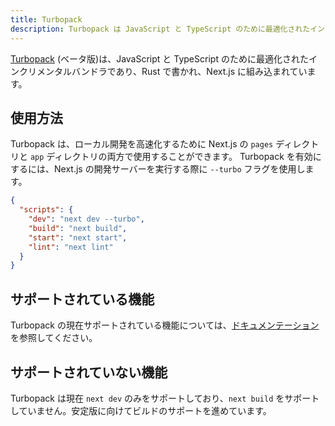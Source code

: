 ```yaml
---
title: Turbopack
description: Turbopack は JavaScript と TypeScript のために最適化されたインクリメンタルバンドラであり、Rust で書かれ、Next.js に組み込まれています。
---
```


[Turbopack](https://turbo.build/pack) (ベータ版)は、JavaScript と TypeScript のために最適化されたインクリメンタルバンドラであり、Rust で書かれ、Next.js に組み込まれています。

## 使用方法

Turbopack は、ローカル開発を高速化するために Next.js の `pages` ディレクトリと `app` ディレクトリの両方で使用することができます。 Turbopack を有効にするには、Next.js の開発サーバーを実行する際に `--turbo` フラグを使用します。

```json title="package.json" highlight={3}
{
  "scripts": {
    "dev": "next dev --turbo",
    "build": "next build",
    "start": "next start",
    "lint": "next lint"
  }
}
```

## サポートされている機能

Turbopack の現在サポートされている機能については、[ドキュメンテーション](https://turbo.build/pack/docs/features)を参照してください。

## サポートされていない機能

Turbopack は現在 `next dev` のみをサポートしており、`next build` をサポートしていません。安定版に向けてビルドのサポートを進めています。
